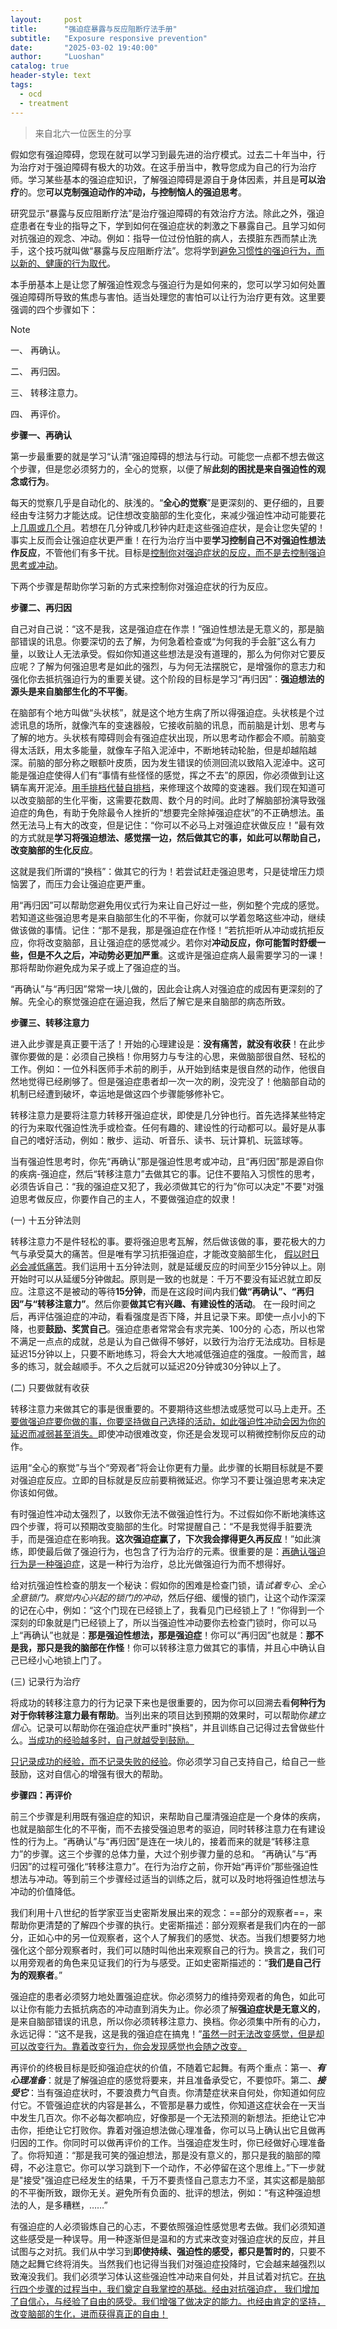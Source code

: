 ```yaml
---
layout:     post
title:      "强迫症暴露与反应阻断疗法手册"
subtitle:   "Exposure responsive prevention"
date:       "2025-03-02 19:40:00"
author:     "Luoshan"
catalog: true
header-style: text
tags:
  - ocd
  - treatment
---
```


> 来自北六一位医生的分享

假如您有强迫障碍，您现在就可以学习到最先进的治疗模式。过去二十年当中，行为治疗对于强迫障碍有极大的功效。在这手册当中，教导您成为自己的行为治疗师。学习某些基本的强迫症知识，了解强迫障碍是源自于身体因素，并且是**可以治疗**的。您**可以克制强迫动作的冲动，与控制恼人的强迫思考**。

研究显示“暴露与反应阻断疗法”是治疗强迫障碍的有效治疗方法。除此之外，强迫症患者在专业的指导之下，学到如何在强迫症状的刺激之下暴露自己。且学习如何对抗强迫的观念、冲动。例如：指导一位过份怕脏的病人，去摸脏东西而禁止洗手，这个技巧就叫做“暴露与反应阻断疗法”。您将学到<u>避免习惯性的强迫行为，而以新的、健康的行为取代</u>。

本手册基本上是让您了解强迫性观念与强迫行为是如何来的，您可以学习如何处置强迫障碍所导致的焦虑与害怕。适当处理您的害怕可以让行为治疗更有效。这里要强调的四个步骤如下：

> [!NOTE]
> 一、 再确认。
> 
> 二、 再归因。
> 
> 三、 转移注意力。
> 
> 四、 再评价。

**步骤一、再确认**

第一步最重要的就是学习“认清”强迫障碍的想法与行动。可能您一点都不想去做这个步骤，但是您必须努力的，全心的觉察，以便了解**此刻的困扰是来自强迫性的观念或行为**。

每天的觉察几乎是自动化的、肤浅的。“**全心的觉察**”是更深刻的、更仔细的，且要经由专注努力才能达成。记住想改变脑部的生化变化，来减少强迫性冲动可能要花上<u>几周或几个月</u>。若想在几分钟或几秒钟内赶走这些强迫症状，是会让您失望的！事实上反而会让强迫症状更严重！在行为治疗当中要**学习控制自己不对强迫性想法作反应**，不管他们有多干扰。目标是<u>控制你对强迫症状的反应，而不是去控制强迫思考或冲动</u>。

下两个步骤是帮助你学习新的方式来控制你对强迫症状的行为反应。

**步骤二、再归因**

自己对自己说：“这不是我，这是强迫症在作祟！”强迫性想法是无意义的，那是脑部错误的讯息。你要深切的去了解，为何急着检查或“为何我的手会脏”这么有力量，以致让人无法承受。假如你知道这些想法是没有道理的，那么为何你对它要反应呢？了解为何强迫思考是如此的强烈，与为何无法摆脱它，是增强你的意志力和强化你去抵抗强迫行为的重要关键。这个阶段的目标是学习“再归因”：**强迫想法的源头是来自脑部生化的不平衡**。

在脑部有个地方叫做“头状核”，就是这个地方生病了所以得强迫症。头状核是个过滤讯息的场所，就像汽车的变速器般，它接收前脑的讯息，而前脑是计划、思考与了解的地方。头状核有障碍则会有强迫症状出现，所以思考动作都会不顺。前脑变得太活跃，用太多能量，就像车子陷入泥淖中，不断地转动轮胎，但是却越陷越深。前脑的部分称之眼额叶皮质，因为发生错误的侦测回流以致陷入泥淖中。这可能是强迫症使得人们有“事情有些怪怪的感觉，挥之不去”的原因，你必须做到让这辆车离开泥淖。<u>用手排档代替自排档</u>，来修理这个故障的变速器。我们现在知道可以改变脑部的生化平衡，这需要花数周、数个月的时间。此时了解脑部扮演导致强迫症的角色，有助于免除最令人挫折的“想要完全除掉强迫症状”的不正确想法。虽然无法马上有大的改变，但是记住：“你可以不必马上对强迫症状做反应！”最有效的方式就是**学习将强迫想法、感觉摆一边，然后做其它的事，如此可以帮助自己，改变脑部的生化反应**。

这就是我们所谓的“换档”：做其它的行为！若尝试赶走强迫思考，只是徒增压力烦恼罢了，而压力会让强迫症更严重。

用“再归因”可以帮助您避免用仪式行为来让自己好过一些，例如整个完成的感觉。若知道这些强迫思考是来自脑部生化的不平衡，你就可以学着忽略这些冲动，继续做该做的事情。记住：“那不是我，那是强迫症在作怪！”若抗拒听从冲动或抗拒反应，你将改变脑部，且让强迫症的感觉减少。若你对**冲动反应，你可能暂时舒缓一些，但是不久之后，冲动势必更加严重**。这或许是强迫症病人最需要学习的一课！那将帮助你避免成为呆子或上了强迫症的当。

“再确认”与“再归因”常常一块儿做的，因此会让病人对强迫症的成因有更深刻的了解。先全心的察觉强迫症在逼迫我，然后了解它是来自脑部的病态所致。

**步骤三、转移注意力**

进入此步骤是真正要干活了！开始的心理建设是：**没有痛苦，就没有收获**！在此步骤你要做的是：必须自己换档！你用努力与专注的心思，来做脑部很自然、轻松的工作。例如：一位外科医师手术前的刷手，从开始到结束是很自然的动作，他很自然地觉得已经刷够了。但是强迫症患者却一次一次的刷，没完没了！他脑部自动的机制已经遭到破坏，幸运地是做这四个步骤能够修补它。

转移注意力是要将注意力转移开强迫症状，即使是几分钟也行。首先选择某些特定的行为来取代强迫性洗手或检查。任何有趣的、建设性的行动都可以。最好是从事自己的嗜好活动，例如：散步、运动、听音乐、读书、玩计算机、玩篮球等。

当有强迫性思考时，你先“再确认”那是强迫性思考或冲动，且“再归因”那是源自你的疾病-强迫症，然后“转移注意力”去做其它的事。记住不要陷入习惯性的思考，必须告诉自己：“我的强迫症又犯了，我必须做其它的行为”你可以决定"不要"对强迫思考做反应，你要作自己的主人，不要做强迫症的奴隶！

(一) 十五分钟法则

转移注意力不是件轻松的事。要将强迫思考瓦解，然后做该做的事，要花极大的力气与承受莫大的痛苦。但是唯有学习抗拒强迫症，才能改变脑部生化， <u>假以时日必会减低痛苦</u>。我们运用十五分钟法则，就是延缓反应的时间至少15分钟以上。刚开始时可以从延缓5分钟做起。原则是一致的也就是：千万不要没有延迟就立即反应。注意这不是被动的等待**15分钟**，而是在这段时间内我们**做“再确认”、“再归因”与“转移注意力”**。然后你要**做其它有兴趣、有建设性的活动**。 在一段时间之后，再评估强迫症的冲动，看看强度是否下降，并且记录下来。即使一点小小的下降，也要**鼓励、奖赏自己**。强迫症患者常常会有求完美、100分的 心态，所以也常不满足一点点的成就，总是认为自己做得不够好，以致行为治疗无法成功。目标是延迟15分钟以上，只要不断地练习，将会大大地减低强迫症的强度。一般而言，越多的练习，就会越顺手。不久之后就可以延迟20分钟或30分钟以上了。

(二) 只要做就有收获

转移注意力来做其它的事是很重要的。不要期待这些想法或感觉可以马上走开。<u>不要做强迫症要你做的事，你要坚持做自己选择的活动，如此强迫性冲动会因为你的延迟而减弱甚至消失。</u>即使冲动很难改变，你还是会发现可以稍微控制你反应的动作。

运用“全心的察觉”与当个“旁观者”将会让你更有力量。此步骤的长期目标就是不要对强迫症反应。立即的目标就是反应前要稍微延迟。你学习不要让强迫思考来决定你该如何做。

有时强迫性冲动太强烈了，以致你无法不做强迫性行为。不过假如你不断地演练这四个步骤，将可以预期改变脑部的生化。时常提醒自己：“不是我觉得手脏要洗手，而是强迫症在影响我。**这次强迫症赢了，下次我会撑得更久再反应**！”如此演练，即使最后做了强迫行为，也包含了行为治疗的元素。很重要的是：<u>再确认强迫行为是一种强迫症</u>，这是一种行为治疗，总比光做强迫行为而不想得好。

给对抗强迫性检查的朋友一个秘诀：假如你的困难是检查门锁，请*试着专心、全心全意锁门。察觉内心兴起的锁门的冲动*，然后仔细、缓慢的锁门，让这个动作深深的记在心中，例如：“这个门现在已经锁上了，我看见门已经锁上了！”你得到一个深刻的印象就是门已经锁上了，所以当强迫性冲动要你去检查门锁时，你可以马上“再确认”也就是：**那是强迫性想法，那是强迫症**！你可以“再归因”也就是：**那不是我，那只是我的脑部在作怪**！你可以转移注意力做其它的事情，并且心中确认自己已经小心地锁上门了。

(三) 记录行为治疗

将成功的转移注意力的行为记录下来也是很重要的，因为你可以回溯去看**何种行为对于你转移注意力最有帮助**。当列出来的项目达到预期的效果时，可以帮助你*建立信心*。记录可以帮助你在强迫症状严重时"换档"，并且训练自己记得过去曾做些什么。<u>当成功的经验越多时，自己就越受到鼓励。</u>

<u>只记录成功的经验，而不记录失败的经验</u>。你必须学习自己支持自己，给自己一些鼓励，这对自信心的增强有很大的帮助。

**步骤四：再评价**

前三个步骤是利用既有强迫症的知识，来帮助自己厘清强迫症是一个身体的疾病，也就是脑部生化的不平衡，而不去接受强迫思考的驱迫，同时转移注意力在有建设性的行为上。“再确认”与“再归因”是连在一块儿的，接着而来的就是“转移注意力”的步骤。这三个步骤的总体力量，大过个别步骤力量的总和。 “再确认”与“再归因”的过程可强化“转移注意力”。在行为治疗之前，你开始“再评价”那些强迫性想法与冲动。等到前三个步骤经过适当的训练之后，就可以及时地将强迫性想法与冲动的价值降低。

我们利用十八世纪的哲学家亚当史密斯发展出来的观念：==部分的观察者==，来帮助你更清楚的了解四个步骤的执行。史密斯描述：部分观察者是我们内在的一部分，正如心中的另一位观察者，这个人了解我们的感觉、状态。当我们想要努力地强化这个部分观察者时，我们可以随时叫他出来观察自己的行为。换言之，我们可以用旁观者的角色来见证我们的行为与感受。正如史密斯描述的：“**我们是自己行为的观察者**。”

强迫症的患者必须努力地处置强迫症状。你必须努力的维持旁观者的角色，如此可以让你有能力去抵抗病态的冲动直到消失为止。你必须了解**强迫症状是无意义的**，是来自脑部错误的讯息，所以你必须转移注意力、换档。你必须集中所有的心力，永远记得：“这不是我，这是我的强迫症在搞鬼！”<u>虽然一时无法改变感觉，但是却可以改变行为。靠着改变行为，你会发现感觉也会随之改变。</u>

再评价的终极目标是贬抑强迫症状的价值，不随着它起舞。有两个重点：第一、***有心理准备***：就是了解强迫症的感觉将要来，并且准备承受它，不要惊吓。第二、***接受它***：当有强迫症状时，不要浪费力气自责。你清楚症状来自何处，你知道如何应付它。不管强迫症状的内容是甚么，不管那是暴力或性，你知道这症状会在一天当中发生几百次。你不必每次都响应，好像那是一个无法预测的新想法。拒绝让它冲击你，拒绝让它打败你。靠着对强迫想法做心理准备，你可以马上确认出它且做再归因的工作。你同时可以做再评价的工作。当强迫症发生时，你已经做好心理准备了。你将知道：“那是我可笑的强迫想法，那是没有意义的，那只是我的脑部的障碍，不必注意它。你可以学习跳到下一个动作，不必停留在这个思维上。”下一步就是"接受"强迫症已经发生的结果，千万不要责怪自己意志力不坚，其实这都是脑部的不平衡所致，跟你无关。避免所有负面的、批评的想法，例如：“有这种强迫想法的人，是多糟糕，……”

有强迫症的人必须锻炼自己的心志，不要依照强迫性感觉思考去做。我们必须知道这些感受是一种误导。用一种逐渐但是温和的方式来改变对强迫症状的反应，并且试图与之对抗。我们从中学习到**即使持续、强迫性的感受，都只是暂时的**，只要不随之起舞它终将消失。当然我们也记得当我们对强迫症投降时，它会越来越强烈以致淹没我们。我们必须学习体认这些强迫性冲动来自何处，并且试着对抗它。<u>在执行四个步骤的过程当中，我们奠定自我掌控的基础。经由对抗强迫症， 我们增加了自信心，与经验了自由的感受。我们增强了做决定的能力。也经由肯定的坚持，改变脑部的生化，进而获得真正的自由！</u>
